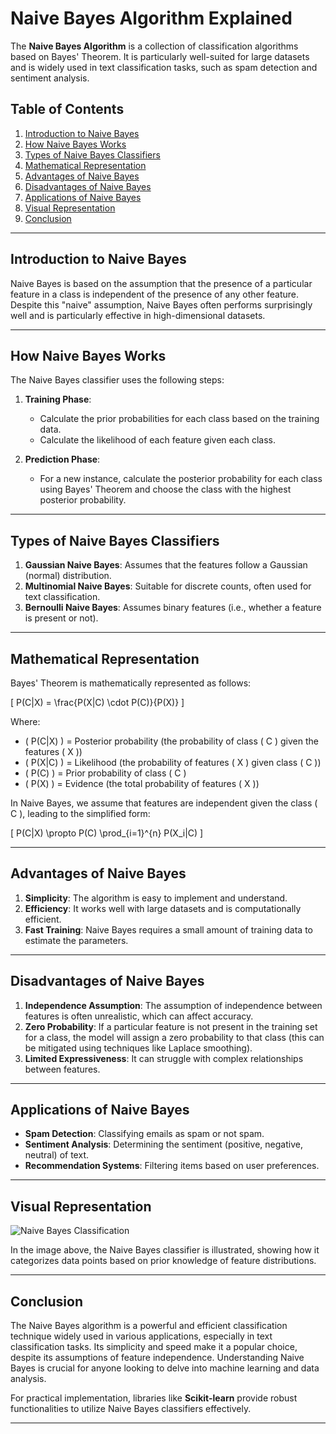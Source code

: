 # Naive Bayes Algorithm Explained

The **Naive Bayes Algorithm** is a collection of classification algorithms based on Bayes' Theorem. It is particularly well-suited for large datasets and is widely used in text classification tasks, such as spam detection and sentiment analysis.

## Table of Contents

1. [Introduction to Naive Bayes](#introduction-to-naive-bayes)
2. [How Naive Bayes Works](#how-naive-bayes-works)
3. [Types of Naive Bayes Classifiers](#types-of-naive-bayes-classifiers)
4. [Mathematical Representation](#mathematical-representation)
5. [Advantages of Naive Bayes](#advantages-of-naive-bayes)
6. [Disadvantages of Naive Bayes](#disadvantages-of-naive-bayes)
7. [Applications of Naive Bayes](#applications-of-naive-bayes)
8. [Visual Representation](#visual-representation)
9. [Conclusion](#conclusion)

---

## Introduction to Naive Bayes

Naive Bayes is based on the assumption that the presence of a particular feature in a class is independent of the presence of any other feature. Despite this "naive" assumption, Naive Bayes often performs surprisingly well and is particularly effective in high-dimensional datasets.

---

## How Naive Bayes Works

The Naive Bayes classifier uses the following steps:

1. **Training Phase**: 
   - Calculate the prior probabilities for each class based on the training data.
   - Calculate the likelihood of each feature given each class.

2. **Prediction Phase**:
   - For a new instance, calculate the posterior probability for each class using Bayes' Theorem and choose the class with the highest posterior probability.

---

## Types of Naive Bayes Classifiers

1. **Gaussian Naive Bayes**: Assumes that the features follow a Gaussian (normal) distribution.
2. **Multinomial Naive Bayes**: Suitable for discrete counts, often used for text classification.
3. **Bernoulli Naive Bayes**: Assumes binary features (i.e., whether a feature is present or not).

---

## Mathematical Representation

Bayes' Theorem is mathematically represented as follows:

\[
P(C|X) = \frac{P(X|C) \cdot P(C)}{P(X)}
\]

Where:
- \( P(C|X) \) = Posterior probability (the probability of class \( C \) given the features \( X \))
- \( P(X|C) \) = Likelihood (the probability of features \( X \) given class \( C \))
- \( P(C) \) = Prior probability of class \( C \)
- \( P(X) \) = Evidence (the total probability of features \( X \))

In Naive Bayes, we assume that features are independent given the class \( C \), leading to the simplified form:

\[
P(C|X) \propto P(C) \prod_{i=1}^{n} P(X_i|C)
\]

---

## Advantages of Naive Bayes

1. **Simplicity**: The algorithm is easy to implement and understand.
2. **Efficiency**: It works well with large datasets and is computationally efficient.
3. **Fast Training**: Naive Bayes requires a small amount of training data to estimate the parameters.

---

## Disadvantages of Naive Bayes

1. **Independence Assumption**: The assumption of independence between features is often unrealistic, which can affect accuracy.
2. **Zero Probability**: If a particular feature is not present in the training set for a class, the model will assign a zero probability to that class (this can be mitigated using techniques like Laplace smoothing).
3. **Limited Expressiveness**: It can struggle with complex relationships between features.

---

## Applications of Naive Bayes

- **Spam Detection**: Classifying emails as spam or not spam.
- **Sentiment Analysis**: Determining the sentiment (positive, negative, neutral) of text.
- **Recommendation Systems**: Filtering items based on user preferences.

---

## Visual Representation

![Naive Bayes Classification](https://upload.wikimedia.org/wikipedia/commons/5/51/Naive_Bayes_Classification.png)

In the image above, the Naive Bayes classifier is illustrated, showing how it categorizes data points based on prior knowledge of feature distributions.

---

## Conclusion

The Naive Bayes algorithm is a powerful and efficient classification technique widely used in various applications, especially in text classification tasks. Its simplicity and speed make it a popular choice, despite its assumptions of feature independence. Understanding Naive Bayes is crucial for anyone looking to delve into machine learning and data analysis.

For practical implementation, libraries like **Scikit-learn** provide robust functionalities to utilize Naive Bayes classifiers effectively.

---
